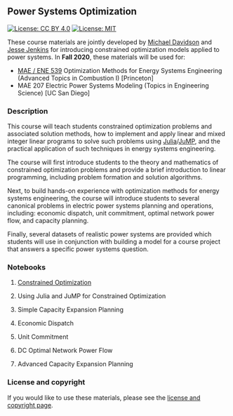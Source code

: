 Power Systems Optimization
-

[![License: CC BY 4.0](https://img.shields.io/badge/License-CC%20BY%204.0-lightgrey.svg)](https://creativecommons.org/licenses/by/4.0/) [![License: MIT](https://img.shields.io/badge/License-MIT-yellow.svg)](https://opensource.org/licenses/MIT)

These course materials are jointly developed by [Michael Davidson](http://mdavidson.org/) and [Jesse Jenkins](https://mae.princeton.edu/people/faculty/jenkins) for introducing constrained optimization models applied to power systems. In **Fall 2020**, these materials will be used for:
- [MAE / ENE 539](https://registrar.princeton.edu/course-offerings/course-details?term=1212&courseid=008273) Optimization Methods for Energy Systems Engineering (Advanced Topics in Combustion I) [Princeton]
- MAE 207 Electric Power Systems Modeling (Topics in Engineering Science) [UC San Diego]

### Description

This course will teach students constrained optimization problems and associated solution methods, how to implement and apply linear and mixed integer linear programs to solve such problems using [Julia](https://julialang.org/)/[JuMP](https://jump.dev/JuMP.jl/dev/), and the practical application of such techniques in energy systems engineering.

The course will first introduce students to the theory and mathematics of constrained optimization problems and provide a brief introduction to linear programming, including problem formation and solution algorithms.

Next, to build hands-on experience with optimization methods for energy systems engineering, the course will introduce students to several canonical problems in electric power systems planning and operations, including: economic dispatch, unit commitment, optimal network power flow, and capacity planning.

Finally, several datasets of realistic power systems are provided which students will use in conjunction with building a model for a course project that answers a specific power systems question.

### Notebooks

1. [Constrained Optimization](Constrained-Optimization.ipynb)

2. Using Julia and JuMP for Constrained Optimization

3. Simple Capacity Expansion Planning

3. Economic Dispatch

5. Unit Commitment

6. DC Optimal Network Power Flow

7. Advanced Capacity Expansion Planning


### License and copyright

If you would like to use these materials, please see the [license and copyright page](LICENSE.md).


